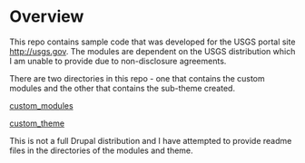 # Overview
This repo contains sample code that was developed for the USGS portal site http://usgs.gov.  The modules are dependent on the USGS
distribution which I am unable to provide due to non-disclosure agreements.
  
  There are two directories in this repo - one that contains the custom modules and the
  other that contains the sub-theme created.

[custom_modules](https://gitlab.com/marvoey/samples/tree/master/custom_modules)

[custom_theme](https://gitlab.com/marvoey/samples/tree/master/custom_theme/usgs_bootstrap)

This is not a full Drupal distribution and I have attempted to provide readme files in the directories of the modules and theme.